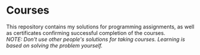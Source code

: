 # Courses
This repository contains my solutions for programming assignments, as well as certificates confirming successful completion of the courses.  
*NOTE: Don't use other people's solutions for taking courses. Learning is based on solving the problem yourself.*
